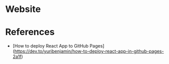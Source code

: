 # Website

# References
- [How to deploy React App to GitHub Pages] (https://dev.to/yuribenjamin/how-to-deploy-react-app-in-github-pages-2a1f)
